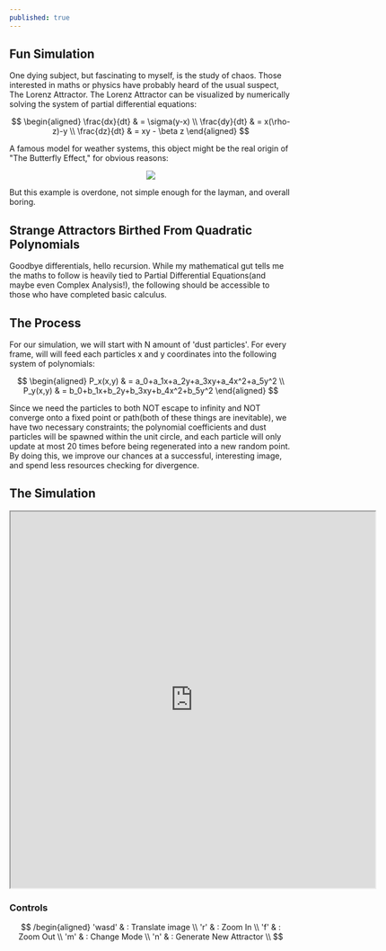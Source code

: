 ```yaml
---
published: true
---
```

## Fun Simulation

One dying subject, but fascinating to myself, is the study of chaos. Those interested in maths or physics have probably heard of the usual suspect, The Lorenz Attractor. The Lorenz Attractor can be visualized by numerically solving the system of partial differential equations:
<p align="center">
$$
\begin{aligned}
\frac{dx}{dt} & = \sigma(y-x) \\
\frac{dy}{dt} & = x(\rho-z)-y \\  
\frac{dz}{dt} & = xy - \beta z  
\end{aligned}
$$    
</p>

A famous model for weather systems, this object might be the real origin of "The Butterfly Effect," for obvious reasons:

<p align="center">
  <img src="https://upload.wikimedia.org/wikipedia/commons/1/13/A_Trajectory_Through_Phase_Space_in_a_Lorenz_Attractor.gif">
</p>  

But this example is overdone, not simple enough for the layman, and overall boring.  

## Strange Attractors Birthed From Quadratic Polynomials
Goodbye differentials, hello recursion. While my mathematical gut tells me the maths to follow is heavily tied to Partial Differential Equations(and maybe even Complex Analysis!), the following should be accessible to those who have completed basic calculus. 

## The Process
For our simulation, we will start with N amount of 'dust particles'. For every frame, will will feed each particles x and y coordinates into the following system of polynomials:

<p align="center">
$$
\begin{aligned}
P_x(x,y) & = a_0+a_1x+a_2y+a_3xy+a_4x^2+a_5y^2 \\ 
P_y(x,y) & = b_0+b_1x+b_2y+b_3xy+b_4x^2+b_5y^2
\end{aligned}
$$ 
</p>  

Since we need the particles to both NOT escape to infinity and NOT converge onto a fixed point or path(both of these things are inevitable), we have two necessary constraints; the polynomial coefficients and dust particles will be spawned within the unit circle, and each particle will only update at most 20 times before being regenerated into a new random point. By doing this, we improve our chances at a successful, interesting image, and spend less resources checking for divergence. 

## The Simulation 
<p align="center">
<iframe src="https://www.openprocessing.org/sketch/646277/embed/" width="650" height="670"></iframe>
</p>

### Controls
$$
/begin{aligned}
'wasd' & : Translate image \\
'r' & : Zoom In \\
'f' & : Zoom Out \\
'm' & : Change Mode \\
'n' & : Generate New Attractor \\
$$

